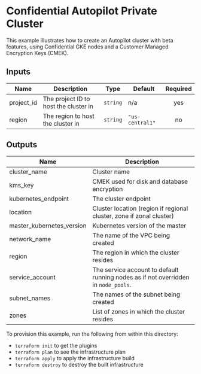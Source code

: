 # Confidential Autopilot Private Cluster

This example illustrates how to create an Autopilot cluster with beta features,
using Confidential GKE nodes and a Customer Managed Encryption Keys (CMEK).

<!-- BEGINNING OF PRE-COMMIT-TERRAFORM DOCS HOOK -->
## Inputs

| Name | Description | Type | Default | Required |
|------|-------------|------|---------|:--------:|
| project\_id | The project ID to host the cluster in | `string` | n/a | yes |
| region | The region to host the cluster in | `string` | `"us-central1"` | no |

## Outputs

| Name | Description |
|------|-------------|
| cluster\_name | Cluster name |
| kms\_key | CMEK used for disk and database encryption |
| kubernetes\_endpoint | The cluster endpoint |
| location | Cluster location (region if regional cluster, zone if zonal cluster) |
| master\_kubernetes\_version | Kubernetes version of the master |
| network\_name | The name of the VPC being created |
| region | The region in which the cluster resides |
| service\_account | The service account to default running nodes as if not overridden in `node_pools`. |
| subnet\_names | The names of the subnet being created |
| zones | List of zones in which the cluster resides |

<!-- END OF PRE-COMMIT-TERRAFORM DOCS HOOK -->

To provision this example, run the following from within this directory:
- `terraform init` to get the plugins
- `terraform plan` to see the infrastructure plan
- `terraform apply` to apply the infrastructure build
- `terraform destroy` to destroy the built infrastructure
